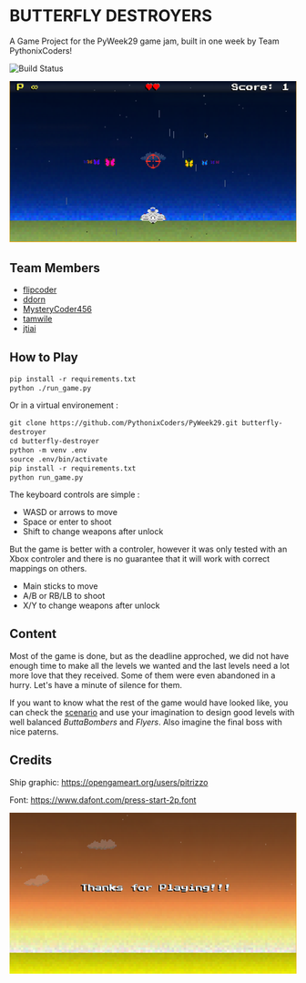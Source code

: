 # BUTTERFLY DESTROYERS

A Game Project for the PyWeek29 game jam, built in one week by Team PythonixCoders!

![Build Status](https://github.com/PythonixCoders/PyWeek29/workflows/Python%20application/badge.svg?branch=master)

![Screenshot](data/screenshot.png)
## Team Members

- [flipcoder](https://github.com/flipcoder/)
- [ddorn](https://gitlab.com/ddorn/)
- [MysteryCoder456](https://github.com/MysteryCoder456/)
- [tamwile](https://github.com/tamwile/)
- [jtiai](https://github.com/jtiai/)

## How to Play

```
pip install -r requirements.txt
python ./run_game.py
```

Or in a virtual environement :

```shell script
git clone https://github.com/PythonixCoders/PyWeek29.git butterfly-destroyer
cd butterfly-destroyer
python -m venv .env
source .env/bin/activate
pip install -r requirements.txt
python run_game.py
```

The keyboard controls are simple : 
 - WASD or arrows to move
 - Space or enter to shoot
 - Shift to change weapons after unlock

But the game is better with a controler, 
however it was only tested with an Xbox controler
and there is no guarantee that it will work with
correct mappings on others.
 - Main sticks to move
 - A/B or RB/LB to shoot
 - X/Y to change weapons after unlock

## Content

Most of the game is done, but as the deadline approched,
we did not have enough time to make all the levels we wanted
and the last levels need a lot more love that they received.
Some of them were even abandoned in a hurry. 
Let's have a minute of silence for them. 

If you want to know what the rest of the game would
have looked like, you can check the [scenario](data/scenario.md)
and use your imagination to design good levels with well balanced
*ButtaBombers* and *Flyers*. Also imagine the final boss with nice
paterns.

## Credits
Ship graphic: https://opengameart.org/users/pitrizzo

Font: https://www.dafont.com/press-start-2p.font
 
 ![thanks for playing !](data/thanks_for_playing.png)
